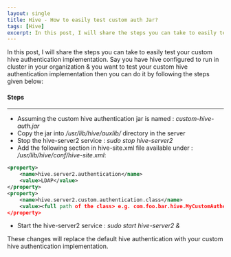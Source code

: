 ```yaml
---
layout: single
title: Hive - How to easily test custom auth Jar?
tags: [Hive]
excerpt: In this post, I will share the steps you can take to easily test your custom hive authentication implementation.
---
```


In this post, I will share the steps you can take to easily test your custom hive authentication implementation. Say you have hive configured to run in cluster in your organization & you want to test your custom hive authentication implementation then you can do it by following the steps given below:

#### Steps
---

* Assuming the custom hive authentication jar is named : *custom-hive-auth.jar*
* Copy the jar into _/usr/lib/hive/auxlib/_ directory in the server
* Stop the hive-server2 service : *sudo stop hive-server2*
* Add the following section in hive-site.xml file available under : _/usr/lib/hive/conf/hive-site.xml_:

```xml
<property>
    <name>hive.server2.authentication</name>
    <value>LDAP</value>
</property>
<property>
    <name>hive.server2.custom.authentication.class</name>
    <value><full path of the class> e.g. com.foo.bar.hive.MyCustomAuthenticator</value>
</property>
```  
* Start the hive-server2 service : *sudo start hive-server2 &*

These changes will replace the default hive authentication with your custom hive authentication implementation. 

